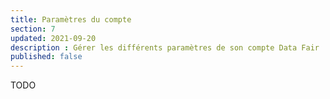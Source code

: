 ```yaml
---
title: Paramètres du compte
section: 7
updated: 2021-09-20
description : Gérer les différents paramètres de son compte Data Fair
published: false
---
```


TODO
